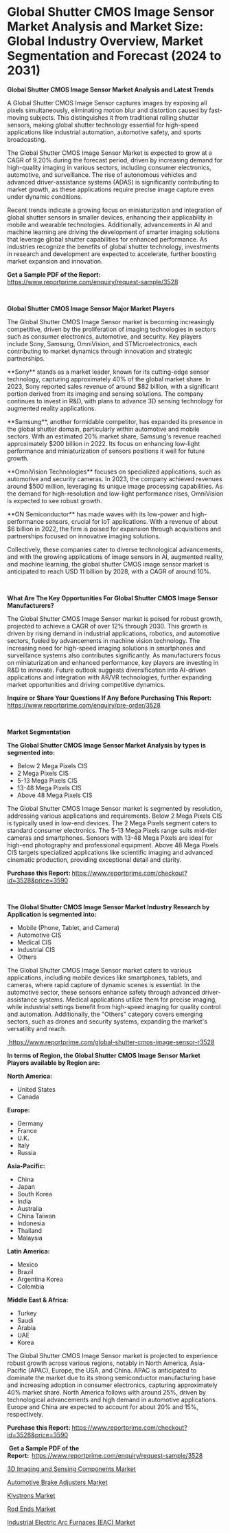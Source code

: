 <p><h1>Global Shutter CMOS Image Sensor Market Analysis and Market Size: Global Industry Overview, Market Segmentation and Forecast (2024 to 2031)</h1></p><p><strong>Global Shutter CMOS Image Sensor Market Analysis and Latest Trends</strong></p>
<p><p>A Global Shutter CMOS Image Sensor captures images by exposing all pixels simultaneously, eliminating motion blur and distortion caused by fast-moving subjects. This distinguishes it from traditional rolling shutter sensors, making global shutter technology essential for high-speed applications like industrial automation, automotive safety, and sports broadcasting.</p><p>The Global Shutter CMOS Image Sensor Market is expected to grow at a CAGR of 9.20% during the forecast period, driven by increasing demand for high-quality imaging in various sectors, including consumer electronics, automotive, and surveillance. The rise of autonomous vehicles and advanced driver-assistance systems (ADAS) is significantly contributing to market growth, as these applications require precise image capture even under dynamic conditions.</p><p>Recent trends indicate a growing focus on miniaturization and integration of global shutter sensors in smaller devices, enhancing their applicability in mobile and wearable technologies. Additionally, advancements in AI and machine learning are driving the development of smarter imaging solutions that leverage global shutter capabilities for enhanced performance. As industries recognize the benefits of global shutter technology, investments in research and development are expected to accelerate, further boosting market expansion and innovation.</p></p>
<p><strong>Get a Sample PDF of the Report:&nbsp;</strong> <a href="https://www.reportprime.com/enquiry/request-sample/3528">https://www.reportprime.com/enquiry/request-sample/3528</a></p>
<p>&nbsp;</p>
<p><strong>Global Shutter CMOS Image Sensor Major Market Players</strong></p>
<p><p>The Global Shutter CMOS Image Sensor market is becoming increasingly competitive, driven by the proliferation of imaging technologies in sectors such as consumer electronics, automotive, and security. Key players include Sony, Samsung, OmniVision, and STMicroelectronics, each contributing to market dynamics through innovation and strategic partnerships.</p><p>**Sony** stands as a market leader, known for its cutting-edge sensor technology, capturing approximately 40% of the global market share. In 2023, Sony reported sales revenue of around $82 billion, with a significant portion derived from its imaging and sensing solutions. The company continues to invest in R&D, with plans to advance 3D sensing technology for augmented reality applications.</p><p>**Samsung**, another formidable competitor, has expanded its presence in the global shutter domain, particularly within automotive and mobile sectors. With an estimated 20% market share, Samsung's revenue reached approximately $200 billion in 2022. Its focus on enhancing low-light performance and miniaturization of sensors positions it well for future growth.</p><p>**OmniVision Technologies** focuses on specialized applications, such as automotive and security cameras. In 2023, the company achieved revenues around $500 million, leveraging its unique image processing capabilities. As the demand for high-resolution and low-light performance rises, OmniVision is expected to see robust growth.</p><p>**ON Semiconductor** has made waves with its low-power and high-performance sensors, crucial for IoT applications. With a revenue of about $6 billion in 2022, the firm is poised for expansion through acquisitions and partnerships focused on innovative imaging solutions.</p><p>Collectively, these companies cater to diverse technological advancements, and with the growing applications of image sensors in AI, augmented reality, and machine learning, the global shutter CMOS image sensor market is anticipated to reach USD 11 billion by 2028, with a CAGR of around 10%.</p></p>
<p>&nbsp;</p>
<p><strong>What Are The Key Opportunities For Global Shutter CMOS Image Sensor Manufacturers?</strong></p>
<p><p>The Global Shutter CMOS Image Sensor market is poised for robust growth, projected to achieve a CAGR of over 12% through 2030. This growth is driven by rising demand in industrial applications, robotics, and automotive sectors, fueled by advancements in machine vision technology. The increasing need for high-speed imaging solutions in smartphones and surveillance systems also contributes significantly. As manufacturers focus on miniaturization and enhanced performance, key players are investing in R&D to innovate. Future outlook suggests diversification into AI-driven applications and integration with AR/VR technologies, further expanding market opportunities and driving competitive dynamics.</p></p>
<p><strong>Inquire or Share Your Questions If Any Before Purchasing This Report:</strong> <a href="https://www.reportprime.com/enquiry/pre-order/3528">https://www.reportprime.com/enquiry/pre-order/3528</a></p>
<p>&nbsp;</p>
<p><strong>Market Segmentation</strong></p>
<p><strong>The Global Shutter CMOS Image Sensor Market Analysis by types is segmented into:</strong></p>
<p><ul><li>Below 2 Mega Pixels CIS</li><li>2 Mega Pixels CIS</li><li>5-13 Mega Pixels CIS</li><li>13-48 Mega Pixels CIS</li><li>Above 48 Mega Pixels CIS</li></ul></p>
<p><p>The Global Shutter CMOS Image Sensor market is segmented by resolution, addressing various applications and requirements. Below 2 Mega Pixels CIS is typically used in low-end devices. The 2 Mega Pixels segment caters to standard consumer electronics. The 5-13 Mega Pixels range suits mid-tier cameras and smartphones. Sensors with 13-48 Mega Pixels are ideal for high-end photography and professional equipment. Above 48 Mega Pixels CIS targets specialized applications like scientific imaging and advanced cinematic production, providing exceptional detail and clarity.</p></p>
<p><strong>Purchase this Report:&nbsp;</strong><a href="https://www.reportprime.com/checkout?id=3528&price=3590">https://www.reportprime.com/checkout?id=3528&price=3590</a></p>
<p>&nbsp;</p>
<p><strong>The Global Shutter CMOS Image Sensor Market Industry Research by Application is segmented into:</strong></p>
<p><ul><li>Mobile (Phone, Tablet, and Camera)</li><li>Automotive CIS</li><li>Medical CIS</li><li>Industrial CIS</li><li>Others</li></ul></p>
<p><p>The Global Shutter CMOS Image Sensor market caters to various applications, including mobile devices like smartphones, tablets, and cameras, where rapid capture of dynamic scenes is essential. In the automotive sector, these sensors enhance safety through advanced driver-assistance systems. Medical applications utilize them for precise imaging, while industrial settings benefit from high-speed imaging for quality control and automation. Additionally, the "Others" category covers emerging sectors, such as drones and security systems, expanding the market's versatility and reach.</p></p>
<p><a href="https://www.reportprime.com/global-shutter-cmos-image-sensor-r3528">&nbsp;https://www.reportprime.com/global-shutter-cmos-image-sensor-r3528</a></p>
<p><strong>In terms of Region, the Global Shutter CMOS Image Sensor Market Players available by Region are:</strong></p>
<p>
    <p> <strong> North America: </strong>
        <ul>
            <li>United States</li>
            <li>Canada</li>
        </ul>
        </p> 
    <p> <strong> Europe: </strong>
        <ul>
            <li>Germany</li>
            <li>France</li>
            <li>U.K.</li>
            <li>Italy</li>
            <li>Russia</li>
        </ul>
        </p> 
    <p> <strong> Asia-Pacific: </strong>
        <ul>
            <li>China</li>
            <li>Japan</li>
            <li>South Korea</li>
            <li>India</li>
            <li>Australia</li>
            <li>China Taiwan</li>
            <li>Indonesia</li>
            <li>Thailand</li>
            <li>Malaysia</li>
        </ul>
        </p> 
    <p> <strong> Latin America: </strong>
        <ul>
            <li>Mexico</li>
            <li>Brazil</li>
            <li>Argentina Korea</li>
            <li>Colombia</li>
        </ul>
        </p> 
    <p> <strong> Middle East & Africa: </strong>
        <ul>
            <li>Turkey</li>
            <li>Saudi</li>
            <li>Arabia</li>
            <li>UAE</li>
            <li>Korea</li>
        </ul>
    </p>
    </p>
<p><p>The Global Shutter CMOS Image Sensor market is projected to experience robust growth across various regions, notably in North America, Asia-Pacific (APAC), Europe, the USA, and China. APAC is anticipated to dominate the market due to its strong semiconductor manufacturing base and increasing adoption in consumer electronics, capturing approximately 40% market share. North America follows with around 25%, driven by technological advancements and high demand in automotive applications. Europe and China are expected to account for about 20% and 15%, respectively.</p></p>
<p><strong>Purchase this Report: </strong><a href="https://www.reportprime.com/checkout?id=3528&price=3590">https://www.reportprime.com/checkout?id=3528&price=3590</a></p>
<p>&nbsp;<strong>Get a Sample PDF of the Report:&nbsp;&nbsp;</strong><a href="https://www.reportprime.com/enquiry/request-sample/3528">https://www.reportprime.com/enquiry/request-sample/3528</a></p>
<p><strong></strong></p>
<p><p><a href="https://github.com/pizolina/Market-Research-Report-List-6/blob/main/3d-imaging-and-sensing-components-market.md">3D Imaging and Sensing Components Market</a></p><p><a href="https://issuu.com/reportprime-2/docs/automotive-brake-adjusters-market-s_0ba89bd540fe95">Automotive Brake Adjusters Market</a></p><p><a href="https://www.linkedin.com/pulse/booming-klystrons-market-sector-analysis-growth-projections-till-fohvc?trackingId=mqKEuWOURBCbQyNXBnLb2A%3D%3D">Klystrons Market</a></p><p><a href="https://www.linkedin.com/pulse/navigating-rod-ends-market-expert-analysis-forecast-period-from-patgc?trackingId=v%2BUd%2Fs%2BuS7qylULRriKvBQ%3D%3D">Rod Ends Market</a></p><p><a href="https://issuu.com/reportprime-2/docs/industrial-electric-arc-furnaces-ea_bf07dfc8f47d8f">Industrial Electric Arc Furnaces (EAC) Market</a></p></p>